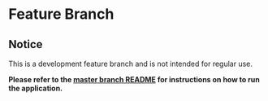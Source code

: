 # Feature Branch

## Notice

This is a development feature branch and is not intended for regular use. 

**Please refer to the [master branch README](../master/README.md) for instructions on how to run the application.**
